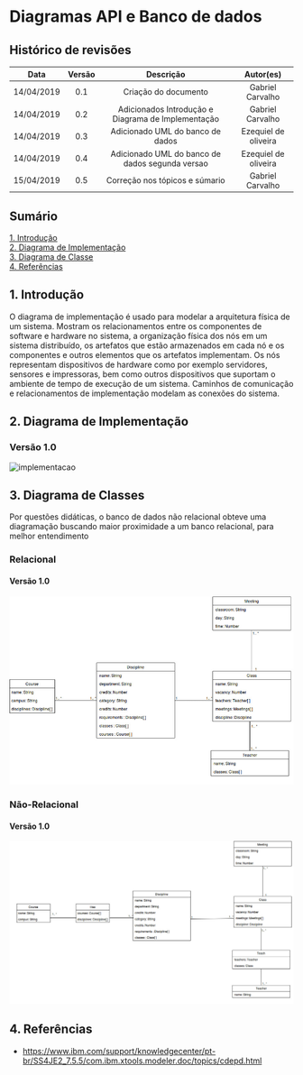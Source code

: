 # Diagramas API e Banco de dados

## Histórico de revisões

|   Data   |  Versão  |        Descrição       |          Autor(es)          |
|:--------:|:--------:|:----------------------:|:---------------------------:|
|14/04/2019|   0.1    | Criação do documento       |   Gabriel Carvalho  |
|14/04/2019|   0.2    | Adicionados Introdução e Diagrama de Implementação     |   Gabriel Carvalho  |
|14/04/2019|   0.3    | Adicionado UML do banco de dados  |   Ezequiel de oliveira  |
|14/04/2019|   0.4    | Adicionado UML do banco de dados segunda versao |   Ezequiel de oliveira  |
|15/04/2019|   0.5    | Correção nos tópicos e súmario |   Gabriel Carvalho  |



## Sumário

[1. Introdução](#1-introducao) <br>
[2. Diagrama de Implementação](#2-diagrama-de-implementacao) <br>
[3. Diagrama de Classe](#3-diagrama-de-classe) <br>
[4. Referências](#4-referencias)

## 1. Introdução
O diagrama de implementação é usado para modelar a arquitetura física de um sistema. Mostram os relacionamentos entre os componentes de software e hardware no sistema, a organização física dos nós em um sistema distribuído, os artefatos que estão armazenados em cada nó e os componentes e outros elementos que os artefatos implementam. Os nós representam dispositivos de hardware como por exemplo servidores, sensores e impressoras, bem como outros dispositivos que suportam o ambiente de tempo de execução de um sistema. Caminhos de comunicação e relacionamentos de implementação modelam as conexões do sistema.

## 2. Diagrama de Implementação
### Versão 1.0

![implementacao](img/Diagrama-de-Implementaçao.jpg)

## 3. Diagrama de Classes
Por questões didáticas, o banco de dados não relacional obteve uma diagramação buscando maior proximidade a um banco relacional, para melhor entendimento
### Relacional
#### Versão 1.0

![dados](img/banco_de_dados_UML.jpg)

### Não-Relacional
#### Versão 1.0

![dados2](img/Banco_de_dados_UML_relacional.jpg)

## 4. Referências
* <https://www.ibm.com/support/knowledgecenter/pt-br/SS4JE2_7.5.5/com.ibm.xtools.modeler.doc/topics/cdepd.html> <br>